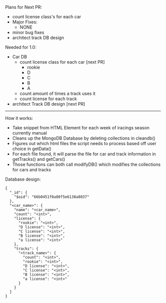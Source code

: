 Plans for Next PR:
- count license class's for each car
- Major Fixes:
    - NONE
- minor bug fixes
- architect track DB design

Needed for 1.0:
- Car DB
  - count license class for each car [next PR]
    - rookie
    - D
    - C
    - B
    - A
  - count amount of times a track uses it
  - count license for each track
- architect Track DB design [next PR]
-----------------------
How it works:
- Take snippet from HTML Element for each week of iracings season currently manual
- Cleans up the MongoDB Database by deleting collections in cleandb()
- Figures out which html files the script needs to process based off user choice in getData()
- For each file found, it will parse the file for car and track information in getTracks() and getCars()
- Those functions can both call modifyDB() which modifies the collections for cars and tracks

Database design:
```
{
  "_id": {
    "$oid": "66b0451f0a80f5e6138a8037"
  },
  "<car_name>": {
    "name": "<car_name>",
    "count": "<int>",
    "license": {
      "rookie": "<int>",
      "D license": "<int>",
      "C license": "<int>",
      "B license": "<int>",
      "a license": "<int>"
    },
    "tracks": {
      "<track_name>": {
        "count": "<int>",
        "rookie": "<int>",
        "D license": "<int>",
        "C license": "<int>",
        "B license": "<int>",
        "a license": "<int>"
      }
    }
  }
}
```
